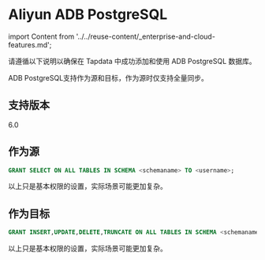 # Aliyun ADB PostgreSQL
import Content from '../../reuse-content/_enterprise-and-cloud-features.md';

<Content />


请遵循以下说明以确保在 Tapdata 中成功添加和使用 ADB PostgreSQL 数据库。

ADB PostgreSQL支持作为源和目标，作为源时仅支持全量同步。

## 支持版本

6.0

## 作为源

```sql
GRANT SELECT ON ALL TABLES IN SCHEMA <schemaname> TO <username>;
```

以上只是基本权限的设置，实际场景可能更加复杂。

## 作为目标

```sql
GRANT INSERT,UPDATE,DELETE,TRUNCATE ON ALL TABLES IN SCHEMA <schemaname> TO <username>;
```

以上只是基本权限的设置，实际场景可能更加复杂。